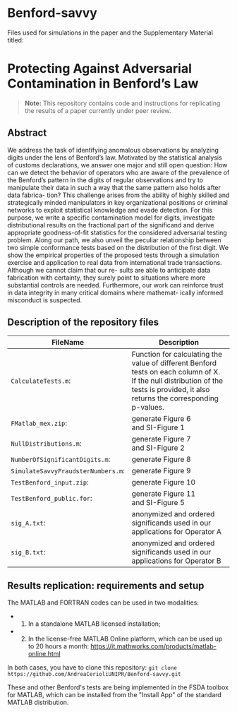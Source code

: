 # Benford-savvy

Files used for simulations in the paper and the Supplementary Material titled:

# Protecting Against Adversarial Contamination in Benford’s Law


> **Note:** This repository contains code and instructions for replicating the results of a paper currently under peer review. 

## Abstract

We address the task of identifying anomalous observations by analyzing
digits under the lens of Benford’s law. Motivated by the statistical analysis of
customs declarations, we answer one major and still open question: How can
we detect the behavior of operators who are aware of the prevalence of the
Benford’s pattern in the digits of regular observations and try to manipulate
their data in such a way that the same pattern also holds after data fabrica-
tion? This challenge arises from the ability of highly skilled and strategically
minded manipulators in key organizational positions or criminal networks to
exploit statistical knowledge and evade detection. For this purpose, we write
a specific contamination model for digits, investigate distributional results on
the fractional part of the significand and derive appropriate goodness-of-fit
statistics for the considered adversarial testing problem. Along our path, we
also unveil the peculiar relationship between two simple conformance tests
based on the distribution of the first digit. We show the empirical properties
of the proposed tests through a simulation exercise and application to real data
from international trade transactions. Although we cannot claim that our re-
sults are able to anticipate data fabrication with certainty, they surely point to
situations where more substantial controls are needed. Furthermore, our work
can reinforce trust in data integrity in many critical domains where mathemat-
ically informed misconduct is suspected.


## Description of the repository files

| FileName                          | Description                             | 
|-----------------------------------|-----------------------------------------|
|`CalculateTests.m`:                | Function for calculating the value of different Benford tests on each column of X. <br> If the null distribution of the tests is provided, it also returns the corresponding p-values. | 
|`FMatlab_mex.zip`:                 | generate Figure 6  <br> and SI-Figure 1 | 
|`NullDistributions.m`:             | generate Figure 7  <br> and SI-Figure 2 | 
|`NumberOfSignificantDigits.m`:     | generate Figure 8                       | 
|`SimulateSavvyFraudsterNumbers.m`: | generate Figure 9                       | 
|`TestBenford_input.zip`:           | generate Figure 10                      | 
|`TestBenford_public.for`:          | generate Figure 11 <br> and SI-Figure 5 | 
|`sig_A.txt`:                       | anonymized and ordered significands used in our applications for Operator A | 
|`sig_B.txt`:                       | anonymized and ordered significands used in our applications for Operator B | 


## Results replication: requirements and setup

The MATLAB and FORTRAN codes can be used in two modalities: 
- 1) In a standalone MATLAB licensed installation; 
- 2) In the license-free MATLAB Online platform, which can be used up to 20 hours 
     a month: https://it.mathworks.com/products/matlab-online.html

In both cases, you have to clone this repository: 
`git clone https://github.com/AndreaCerioliUNIPR/Benford-savvy.git`

These and other Benford's tests are being implemented in the FSDA toolbox for MATLAB,
which can be installed from the "Install App" of the standard MATLAB distribution.



<!---
this part is commented
--->
